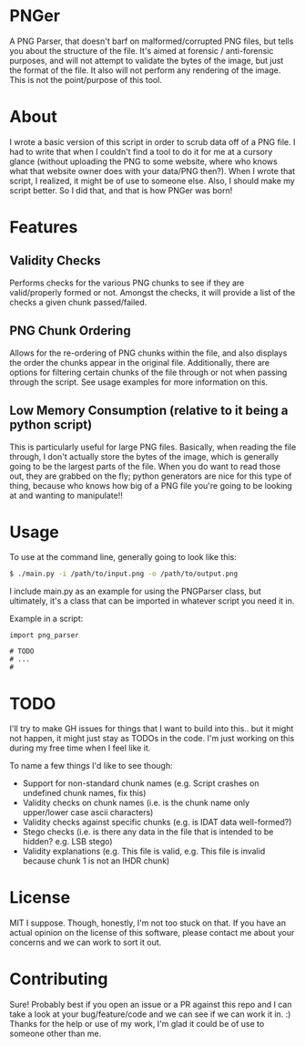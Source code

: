 # PNGer
A PNG Parser, that doesn't barf on malformed/corrupted PNG files, but tells you about the structure of the file. It's aimed at forensic / anti-forensic purposes, and will not attempt to validate the bytes of the image, but just the format of the file. It also will not perform any rendering of the image. This is not the point/purpose of this tool.

# About
I wrote a basic version of this script in order to scrub data off of a PNG file. I had to write that when I couldn't find a tool to do it for me at a cursory glance (without uploading the PNG to some website, where who knows what that website owner does with your data/PNG then?). When I wrote that script, I realized, it might be of use to someone else. Also, I should make my script better. So I did that, and that is how PNGer was born!

# Features
## Validity Checks
Performs checks for the various PNG chunks to see if they are valid/properly formed or not. Amongst the checks, it will provide a list of the checks a given chunk passed/failed.

## PNG Chunk Ordering
Allows for the re-ordering of PNG chunks within the file, and also displays the order the chunks appear in the original file. Additionally, there are options for filtering certain chunks of the file through or not when passing through the script. See usage examples for more information on this.

## Low Memory Consumption (relative to it being a python script)
This is particularly useful for large PNG files. Basically, when reading the file through, I don't actually store the bytes of the image, which is generally going to be the largest parts of the file. When you do want to read those out, they are grabbed on the fly; python generators are nice for this type of thing, because who knows how big of a PNG file you're going to be looking at and wanting to manipulate!!

# Usage
To use at the command line, generally going to look like this:
```bash
$ ./main.py -i /path/to/input.png -o /path/to/output.png
```
I include main.py as an example for using the PNGParser class, but ultimately, it's a class that can be imported in whatever script you need it in.

Example in a script:
```python3
import png_parser

# TODO
# ...
# 
```

# TODO
I'll try to make GH issues for things that I want to build into this.. but it might not happen, it might just stay as TODOs in the code. I'm just working on this during my free time when I feel like it.

To name a few things I'd like to see though:
* Support for non-standard chunk names (e.g. Script crashes on undefined chunk names, fix this)
* Validity checks on chunk names (i.e. is the chunk name only upper/lower case ascii characters)
* Validity checks against specific chunks (e.g. is IDAT data well-formed?)
* Stego checks (i.e. is there any data in the file that is intended to be hidden? e.g. LSB stego)
* Validity explanations (e.g. This file is valid, e.g. This file is invalid because chunk 1 is not an IHDR chunk)

# License
MIT I suppose. Though, honestly, I'm not too stuck on that. If you have an actual opinion on the license of this software, please contact me about your concerns and we can work to sort it out.

# Contributing
Sure! Probably best if you open an issue or a PR against this repo and I can take a look at your bug/feature/code and we can see if we can work it in. :) Thanks for the help or use of my work, I'm glad it could be of use to someone other than me.
